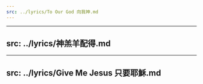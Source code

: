 ```yaml
---
src: ../lyrics/To Our God 向我神.md
---
```

---
src: ../lyrics/神羔羊配得.md
---
---
src: ../lyrics/Give Me Jesus 只要耶穌.md
---